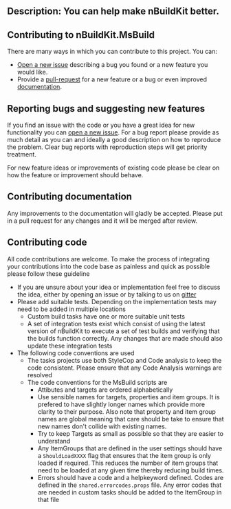 Description: You can help make nBuildKit better.
---

## Contributing to nBuildKit.MsBuild

There are many ways in which you can contribute to this project. You can:

* [Open a new issue][github-new-issue] describing a bug you found or a new feature you would like.
* Provide a [pull-request][github-pullrequest-howto] for a new feature or a bug or even improved
  [documentation][github-nbuidkit-documentation].


## Reporting bugs and suggesting new features

If you find an issue with the code or you have a great idea for new functionality you can
[open a new issue][github-new-issue]. For a bug report please provide as much detail as you
can and ideally a good description on how to reproduce the problem. Clear bug reports with
reproduction steps will get priority treatment.

For new feature ideas or improvements of existing code please be clear on how the feature or
improvement should behave.


## Contributing documentation

Any improvements to the documentation will gladly be accepted. Please put in a pull request for
any changes and it will be merged after review.


## Contributing code

All code contributions are welcome. To make the process of integrating your contributions into
the code base as painless and quick as possible please follow these guideline

* If you are unsure about your idea or implementation feel free to discuss the idea, either by opening an
  issue or by talking to us on [gitter][gitter]
* Please add suitable tests. Depending on the implementation tests may need to be added in multiple locations
  * Custom build tasks have one or more suitable unit tests
  * A set of integration tests exist which consist of using the latest version of nBuildKit to execute
    a set of test builds and verifying that the builds function correctly. Any changes that are made
    should also update these integration tests
* The following code conventions are used
  * The tasks projects use both StyleCop and Code analysis to keep the code consistent. Please ensure
    that any Code Analysis warnings are resolved
  * The code conventions for the MsBuild scripts are
    * Attibutes and targets are ordered alphabetically
    * Use sensible names for targets, properties and item groups. It is prefered to have slightly longer
      names which provide more clarity to their purpose. Also note that property and item group names
      are global meaning that care should be take to ensure that new names don't collide with existing
      names.
    * Try to keep Targets as small as possible so that they are easier to understand
    * Any ItemGroups that are defined in the user settings should have a `ShouldLoadXXXX` flag that ensures that
      the item group is only loaded if required. This reduces the number of item groups that need to be loaded
      at any given time thereby reducing build times.
    * Errors should have a code and a helpkeyword defined. Codes are defined in the `shared.errorcodes.props` file.
      Any error codes that are needed in custom tasks should be added to the ItemGroup in that file


[github-new-issue]: https://github.com/nbuildkit/nBuildKit.MsBuild/issues/new
[github-pullrequest-howto]: https://help.github.com/articles/creating-a-pull-request/
[github-nbuidkit-documentation]: https://github.com/nbuildkit/nBuildKit.MsBuild/tree/master/doc
[gitter]: https://gitter.im/nbuildkit/nBuildKit.MsBuild
